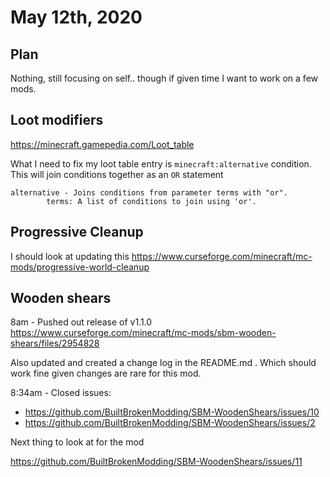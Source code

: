 # May 12th, 2020

## Plan

Nothing, still focusing on self.. though if given time I want to work on a few mods.

## Loot modifiers

https://minecraft.gamepedia.com/Loot_table

What I need to fix my loot table entry is `minecraft:alternative` condition. This will join conditions together as an `OR` statement

```
alternative - Joins conditions from parameter terms with "or".
        terms: A list of conditions to join using 'or'.
```

## Progressive Cleanup

I should look at updating this https://www.curseforge.com/minecraft/mc-mods/progressive-world-cleanup

## Wooden shears

8am - Pushed out release of v1.1.0 https://www.curseforge.com/minecraft/mc-mods/sbm-wooden-shears/files/2954828

Also updated and created a change log in the README.md . Which should work fine given changes are rare for this mod.

8:34am - Closed issues:

* https://github.com/BuiltBrokenModding/SBM-WoodenShears/issues/10
* https://github.com/BuiltBrokenModding/SBM-WoodenShears/issues/2

Next thing to look at for the mod

https://github.com/BuiltBrokenModding/SBM-WoodenShears/issues/11